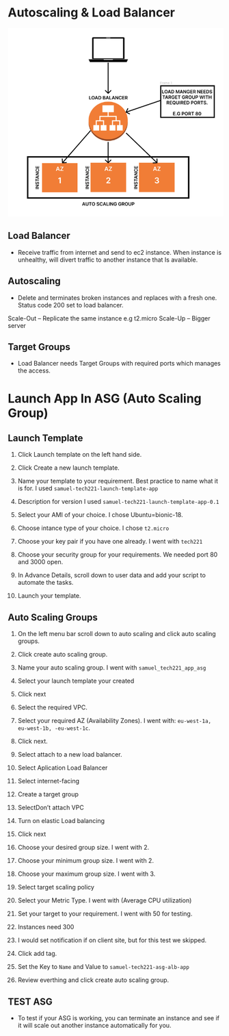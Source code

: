 # Autoscaling & Load Balancer

![Alt text](img/ASG%20&%20LB.png)

## Load Balancer
- Receive traffic from internet and send to ec2 instance. When instance is unhealthy, will divert traffic to another instance that Is available.

## Autoscaling
- Delete and terminates broken instances and replaces with a fresh one. Status code 200 set to load balancer.

Scale-Out – Replicate the same instance e.g t2.micro
Scale-Up – Bigger server

## Target Groups
- Load Balancer needs Target Groups with required ports which manages the access.

# Launch App In ASG (Auto Scaling Group)

## Launch Template

1. Click Launch template on the left hand side.

2. Click Create a new launch template.

3. Name your template to your requirement. Best practice to name what it is for. I used `samuel-tech221-launch-template-app`

4. Description for version I used `samuel-tech221-launch-template-app-0.1`

5. Select your AMI of your choice. I chose Ubuntu=bionic-18.

6. Choose intance type of your choice. I chose `t2.micro`

7. Choose your key pair if you have one already. I went with `tech221`

8. Choose your security group for your requirements. We needed port 80 and 3000 open.

9. In Advance Details, scroll down to user data and add your script to automate the tasks.

10. Launch your template.

## Auto Scaling Groups

1. On the left menu bar scroll down to auto scaling and click auto scaling groups.

2. Click create auto scaling group.

3. Name your auto scaling group. I went with `samuel_tech221_app_asg`

4. Select your launch template your created

5. Click next

6. Select the required VPC.

7. Select your required AZ (Availability Zones). I went with: `eu-west-1a, eu-west-1b, -eu-west-1c`.

8. Click next.

9. Select attach to a new load balancer.

10. Select Aplication Load Balancer

11. Select internet-facing

12. Create a target group

13. SelectDon’t attach VPC

14. Turn on elastic Load balancing

15. Click next

16. Choose your desired group size. I went with 2.

17. Choose your minimum group size. I went with 2.

18. Choose your maximum group size. I went with 3.

19. Select target scaling policy

20. Select your Metric Type. I went with (Average CPU utilization)

21. Set your target to your requirement. I went with 50 for testing.

22. Instances need 300

23. I would set notification if on client site, but for this test we skipped.

24. Click add tag.

25. Set the Key to `Name` and Value to `samuel-tech221-asg-alb-app`

26. Review everthing and click create auto scaling group.

## TEST ASG

- To test if your ASG is working, you can terminate an instance and see if it will scale out another instance automatically for you.
